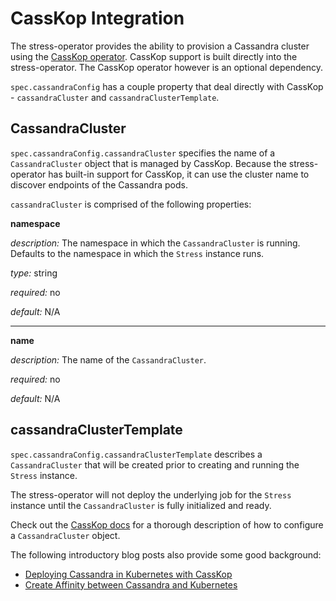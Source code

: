 # CassKop Integration
The stress-operator provides the ability to provision a Cassandra cluster using the [CassKop operator](./casskop.md). CassKop support is built directly into the stress-operator. The CassKop operator however is an optional dependency.

`spec.cassandraConfig` has a couple property that deal directly with CassKop - `cassandraCluster` and `cassandraClusterTemplate`.

## CassandraCluster
`spec.cassandraConfig.cassandraCluster` specifies the name of a `CassandraCluster` object that is managed by CassKop. Because the stress-operator has built-in support for CassKop, it can use the cluster name to discover endpoints of the Cassandra pods.

`cassandraCluster` is comprised of the following properties:

**namespace**

*description:* The namespace in which the `CassandraCluster` is running. Defaults to the namespace in which the `Stress` instance runs.

*type:* string

*required:* no

*default:* N/A

***

**name**

*description:* The name of the `CassandraCluster`.

*required:* no

*default:* N/A

## cassandraClusterTemplate
`spec.cassandraConfig.cassandraClusterTemplate` describes a `CassandraCluster` that will be created prior to creating and running the `Stress` instance.

The stress-operator will not deploy the underlying job for the `Stress` instance until the `CassandraCluster` is fully initialized and ready.

Check out the [CassKop docs](https://github.com/Orange-OpenSource/cassandra-k8s-operator/blob/master/documentation/description.md) for a thorough description of how to configure a `CassandraCluster` object.

The following introductory blog posts also provide some good background:

* [Deploying Cassandra in Kubernetes with CassKop](https://medium.com/@john.sanda/deploying-cassandra-in-kubernetes-with-casskop-1f721586825b)
* [Create Affinity between Cassandra and Kubernetes](https://medium.com/@john.sanda/create-affinity-between-cassandra-and-kubernetes-5b2f72d23293)
